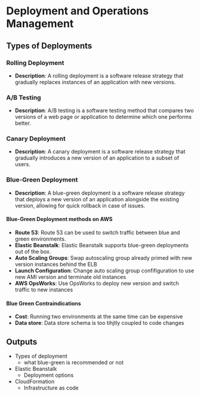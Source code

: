 # Deployment and Operations Management

## Types of Deployments

### Rolling Deployment

- **Description**: A rolling deployment is a software release strategy that gradually replaces instances of an application with new versions.

### A/B Testing

- **Description**: A/B testing is a software testing method that compares two versions of a web page or application to determine which one performs better.

### Canary Deployment

- **Description**: A canary deployment is a software release strategy that gradually introduces a new version of an application to a subset of users.

### Blue-Green Deployment

- **Description**: A blue-green deployment is a software release strategy that deploys a new version of an application alongside the existing version, allowing for quick rollback in case of issues.

#### Blue-Green Deployment methods on AWS

 - **Route 53**: Route 53 can be used to switch traffic between blue and green environments.
 - **Elastic Beanstalk**: Elastic Beanstalk supports blue-green deployments out of the box.
 - **Auto Scaling Groups**: Swap autoscaling group already primed with new version instances behind the ELB
 - **Launch Configuration**: Change auto scaling group confifiguration to use new AMI version and terminate old instances
 - **AWS OpsWorks**: Use OpsWorks to deploy new version and switch traffic to new instances

#### Blue Green Contraindications

 - **Cost**: Running two environments at the same time can be expensive
 - **Data store**: Data store schema is too tihjtly coupled to code changes

## Outputs

 - Types of deployment
   - what blue-green is recommended or not
 - Elastic Beanstalk
   - Deployment options
 - CloudFormation
   - Infrastructure as code